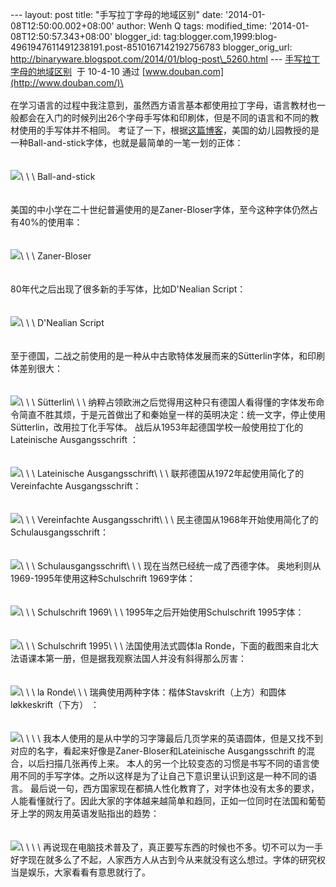 --- layout: post title: "手写拉丁字母的地域区别" date:
'2014-01-08T12:50:00.002+08:00' author: Wenh Q tags: modified\_time:
'2014-01-08T12:50:57.343+08:00' blogger\_id:
tag:blogger.com,1999:blog-4961947611491238191.post-8510167142192756783
blogger\_orig\_url:
http://binaryware.blogspot.com/2014/01/blog-post\_5260.html ---
[手写拉丁字母的地域区别](http://www.douban.com/note/66788446/)  于
10-4-10 通过 [www.douban.com](http://www.douban.com/)\
\
\
在学习语言的过程中我注意到，虽然西方语言基本都使用拉丁字母，语言教材也一般都会在入门的时候列出26个字母手写体和印刷体，但是不同的语言和不同的教材使用的手写体并不相同。
考证了一下，根据[这篇博客](http://cndrnh.blogspot.com/2009/03/german-and-american-handwriting.html)，美国的幼儿园教授的是一种Ball-and-stick字体，也就是最简单的一笔一划的正体：\
 \
\
![](https://images-blogger-opensocial.googleusercontent.com/gadgets/proxy?url=http%3A%2F%2Ft.douban.com%2Fview%2Fnote%2Flarge%2Fpublic%2Fp66788446-4.jpg&container=blogger&gadget=a&rewriteMime=image%2F*)\
\
\
Ball-and-stick\
\
\
美国的中小学在二十世纪普遍使用的是Zaner-Bloser字体，至今这种字体仍然占有40%的使用率：\
 \
\
![](https://images-blogger-opensocial.googleusercontent.com/gadgets/proxy?url=http%3A%2F%2Ft.douban.com%2Fview%2Fnote%2Flarge%2Fpublic%2Fp66788446-3.jpg&container=blogger&gadget=a&rewriteMime=image%2F*)\
\
\
Zaner-Bloser\
\
\
80年代之后出现了很多新的手写体，比如D'Nealian Script：\
 \
\
![](https://images-blogger-opensocial.googleusercontent.com/gadgets/proxy?url=http%3A%2F%2Ft.douban.com%2Fview%2Fnote%2Flarge%2Fpublic%2Fp66788446-5.jpg&container=blogger&gadget=a&rewriteMime=image%2F*)\
\
\
D'Nealian Script\
\
\
至于德国，二战之前使用的是一种从中古歌特体发展而来的Sütterlin字体，和印刷体差别很大：\
 \
\
![](https://images-blogger-opensocial.googleusercontent.com/gadgets/proxy?url=http%3A%2F%2Ft.douban.com%2Fview%2Fnote%2Flarge%2Fpublic%2Fp66788446-6.jpg&container=blogger&gadget=a&rewriteMime=image%2F*)\
\
\
Sütterlin\
\
\
纳粹占领欧洲之后觉得用这种只有德国人看得懂的字体发布命令简直不胜其烦，于是元首做出了和秦始皇一样的英明决定：统一文字，停止使用Sütterlin，改用拉丁化手写体。
战后从1953年起德国学校一般使用拉丁化的Lateinische Ausgangsschrift ：\
 \
\
![](https://images-blogger-opensocial.googleusercontent.com/gadgets/proxy?url=http%3A%2F%2Ft.douban.com%2Fview%2Fnote%2Flarge%2Fpublic%2Fp66788446-7.jpg&container=blogger&gadget=a&rewriteMime=image%2F*)\
\
\
Lateinische Ausgangsschrift\
\
\
联邦德国从1972年起使用简化了的Vereinfachte Ausgangsschrift：\
 \
\
![](https://images-blogger-opensocial.googleusercontent.com/gadgets/proxy?url=http%3A%2F%2Ft.douban.com%2Fview%2Fnote%2Flarge%2Fpublic%2Fp66788446-8.jpg&container=blogger&gadget=a&rewriteMime=image%2F*)\
\
\
Vereinfachte Ausgangsschrift\
\
\
民主德国从1968年开始使用简化了的Schulausgangsschrift：\
 \
\
![](https://images-blogger-opensocial.googleusercontent.com/gadgets/proxy?url=http%3A%2F%2Ft.douban.com%2Fview%2Fnote%2Flarge%2Fpublic%2Fp66788446-9.jpg&container=blogger&gadget=a&rewriteMime=image%2F*)\
\
\
Schulausgangsschrift\
\
\
现在当然已经统一成了西德字体。 奥地利则从1969-1995年使用这种Schulschrift
1969字体：\
 \
\
![](https://images-blogger-opensocial.googleusercontent.com/gadgets/proxy?url=http%3A%2F%2Ft.douban.com%2Fview%2Fnote%2Flarge%2Fpublic%2Fp66788446-10.jpg&container=blogger&gadget=a&rewriteMime=image%2F*)\
\
\
Schulschrift 1969\
\
\
1995年之后开始使用Schulschrift 1995字体：\
 \
\
![](https://images-blogger-opensocial.googleusercontent.com/gadgets/proxy?url=http%3A%2F%2Ft.douban.com%2Fview%2Fnote%2Flarge%2Fpublic%2Fp66788446-11.jpg&container=blogger&gadget=a&rewriteMime=image%2F*)\
\
\
Schulschrift 1995\
\
\
法国使用法式圆体la
Ronde，下面的截图来自北大法语课本第一册，但是据我观察法国人并没有斜得那么厉害：\
 \
\
![](https://images-blogger-opensocial.googleusercontent.com/gadgets/proxy?url=http%3A%2F%2Ft.douban.com%2Fview%2Fnote%2Flarge%2Fpublic%2Fp66788446-12.jpg&container=blogger&gadget=a&rewriteMime=image%2F*)\
\
\
la Ronde\
\
\
瑞典使用两种字体：楷体Stavskrift（上方）和圆体løkkeskrift（下方） ：\
 \
\
![](https://images-blogger-opensocial.googleusercontent.com/gadgets/proxy?url=http%3A%2F%2Ft.douban.com%2Fview%2Fnote%2Flarge%2Fpublic%2Fp66788446-13.jpg&container=blogger&gadget=a&rewriteMime=image%2F*)\
\
\
\
我本人使用的是从中学的习字簿最后几页学来的英语圆体，但是又找不到对应的名字，看起来好像是Zaner-Bloser和Lateinische
Ausgangsschrift 的混合，以后扫描几张再传上来。
本人的另一个比较变态的习惯是书写不同的语言使用不同的手写字体。之所以这样是为了让自己下意识里认识到这是一种不同的语言。
最后说一句，西方国家现在都搞人性化教育了，对字体也没有太多的要求，人能看懂就行了。因此大家的字体越来越简单和趋同，正如一位同时在法国和葡萄牙上学的网友用英语发贴指出的趋势：\
 \
\
![](https://images-blogger-opensocial.googleusercontent.com/gadgets/proxy?url=http%3A%2F%2Ft.douban.com%2Fview%2Fnote%2Flarge%2Fpublic%2Fp66788446-14.jpg&container=blogger&gadget=a&rewriteMime=image%2F*)\
\
\
\
再说现在电脑技术普及了，真正要写东西的时候也不多。切不可以为一手好字现在就多么了不起，人家西方人从古到今从来就没有这么想过。字体的研究权当是娱乐，大家看看有意思就行了。
